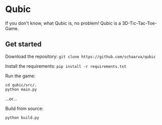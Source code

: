 # Qubic

If you don't know, what Qubic is, no problem! Qubic is a 3D-Tic-Tac-Toe-Game.

## Get started

Download the repository:
`git clone https://github.com/schaarva/qubic`

Install the requirements:
`pip install -r requirements.txt`

Run the game:
```
cd qubic/src/.
python main.py
```

...or...

Build from source:
```
python build.py
```